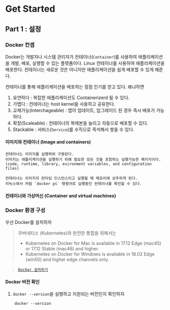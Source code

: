 # Get Started

## Part 1 : 설정 


### Docker 컨셉 
Docker는 개발자나 시스템 관리자가 컨테이너(`Container`)를 사용하여 애플리케이션을 개발, 배포, 실행할 수 있는 플랫폼이다. Linux 컨테이너를 사용하여 애플리케이션을 배포한다.
컨테이너는 새로운 것은 아니지만 애플리케이션을 쉽게 배포할 수 있게 해준다. 

컨테이너를 통해 애플리케이션을 배포하는 점점 인기를 얻고 있다. 왜냐하면

1. 유연하다 : 복잡한 애플리케이션도 Containerizerd 될 수 있다.
2. 가볍다 : 컨테이너는 host kernel을 사용하고 공유한다.
3. 교체가능(Interchageable) : 앱이 업데이트, 업그레이드 된 경우 즉시 배포가 가능하다.
4. 확장(Scaleable) : 컨테이너의 복제본을 늘리고 자동으로 배포할 수 있다.
5. Stackable : 서비스(`Service`)를 수직으로 즉석해서 쌓을 수 있다.


#### 이미지와 컨테이너 (Image and containers)

    컨테이너는 이미지를 실행하여 구동된다. 
    이미지는 애플리케이션을 실행하기 위해 필요한 모든 것을 포함하는 실행가능한 패키지이다. (code, runtime, library, evironment variables, and configuration files)

    컨테이너는 이미지의 런타임 인스턴스이고 실행될 때 메모리에 상주하게 된다.
    리눅스에서 처럼 `docker ps` 명령어로 실행중인 컨테이너를 확인할 수 있다.


#### 컨테이너와 가상머신 (Container and virtual machines)


### Docker 환경 구성
우선 Docker를 설치하자

>  
> 쿠버네티스 (Kubernetes)와 완전한 통합을 위해서는  
>  
> + Kubernetes on Docker for Mac is available in 17.12 Edge (mac45) or 17.12 Stable (mac46) and higher.
> + Kubernetes on Docker for Windows is available in 18.02 Edge (win50) and higher edge channels only.


> [`Docker 설치하기`](https://docs.docker.com/install/)  
  
#### Docker 버전 확인
1. `docker --version`을 실행하고 지원되는 버전인지 확인하자

```
    docker --version
```


